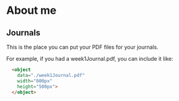# About me

## Journals

This is the place you can put your PDF files for your journals.

For example, if you had a week1Journal.pdf, you can include it like:

```html
  <object
    data="./week1Journal.pdf"
    width="800px"
    height="500px">
  </object>
```

